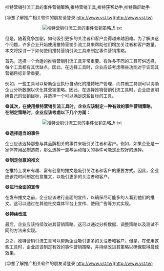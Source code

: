 推特营销引流工具的事件营销策略,推特营销工具,推特获客助手,推特霸屏助手

[😍想了解推广相关软件的朋友请登录 http://www.vst.tw](http://www.vst.tw)

 <center><img src="https://vst.tw/MP4/tuiguang/png/7.png" alt="推特营销引流工具的事件营销策略_5.txt"></center>

但是，随着竞争加剧，如何吸引更多的关注者和客户变得越来越困难。为了解决这个问题，许多企业开始使用推特营销引流工具来帮助他们增加关注者和客户数量。本文将探讨一下如何使用推特营销引流工具来制定事件营销策略。

首先，选择一个合适的推特营销引流工具非常重要。有许多不同的工具可供选择，每个工具都有其优缺点。因此，在选择工具时，企业应该考虑哪些功能对于实现其营销目标非常重要。

例如，一些工具可以帮助企业执行自动化的推特帐户管理，而其他工具则可以协助企业分析数据以优化其营销策略。因此，在选择推特营销引流工具时，企业应该明确自己的营销目标，并选择一个可以满足这些目标的工具。

**😄其次，在使用推特营销引流工具时，企业应该制定一种有效的事件营销策略。在制定策略时，企业应该考虑以下几个方面：**

 <center><img src="https://vst.tw/MP4/tuiguang/png/4.png" alt="推特营销引流工具的事件营销策略_5.txt"></center>

**😄选择适当的事件**

企业应该选择那些与其品牌相关的事件来吸引关注者和客户。例如，如果企业是一家体育用品制造商，那么选择一些与运动相关的事件可能是比较好的选择。

**😄制定创意的推文**

在推特上发布有趣、富有创意的推文是吸引关注者和客户的重要方式。因此，企业应该花时间制定创意推文，以吸引更多的关注者和客户。

**😄进行全面的宣传**

在发布推文之前，企业应该进行全面的宣传，以确保尽可能多的人看到他们的推文。这可以通过在其他社交媒体平台上宣传、使用广告等方式实现。

**😄持续改进**

最后，企业应该持续改进其营销策略。这可以通过分析数据、调整策略以及测试不同的方法来实现。

总之，推特营销引流工具可以帮助企业吸引更多的关注者和客户。但是，在使用这些工具时，企业应该制定有效的事件营销策略，并持续改进其策略以确保取得最佳效果。

[😍想了解推广相关软件的朋友请登录 http://www.vst.tw](http://www.vst.tw)



